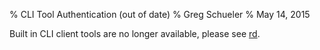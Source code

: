 % CLI Tool Authentication (out of date)
% Greg Schueler
% May 14, 2015

Built in CLI client tools are no longer available, please see [rd].

[rd]: https://rundeck.github.io/rundeck-cli